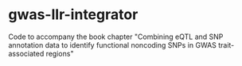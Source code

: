 # gwas-llr-integrator
Code to accompany the book chapter "Combining eQTL and SNP annotation data to identify functional noncoding SNPs in GWAS trait-associated regions"
